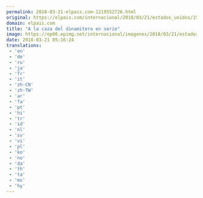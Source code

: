 ```yaml
---
permalink: 2018-03-21-elpais.com-1219552726.html
original: https://elpais.com/internacional/2018/03/21/estados_unidos/1521595428_577152.html#?ref=rss&format=simple&link=link
domain: elpais.com
title: "A la caza del dinamitero en serie"
image: https://ep00.epimg.net/internacional/imagenes/2018/03/21/estados_unidos/1521595428_577152_1521598159_rrss_normal.jpg
date: 2018-03-21 05:16:24
translations: 
 - 'en'
 - 'de'
 - 'ru'
 - 'ja'
 - 'fr'
 - 'it'
 - 'zh-CN'
 - 'zh-TW'
 - 'ar'
 - 'fa'
 - 'pt'
 - 'hi'
 - 'tr'
 - 'id'
 - 'nl'
 - 'sv'
 - 'vi'
 - 'pl'
 - 'ko'
 - 'no'
 - 'da'
 - 'th'
 - 'ta'
 - 'ms'
 - 'hy'
---
```


